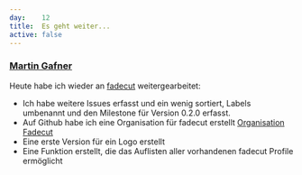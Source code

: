 ```yaml
---
day: 	12
title:	Es geht weiter...
active: false
---
```


### [Martin Gafner](https://github.com/mgafner)
Heute habe ich wieder an [fadecut](https://github.com/micressor/fadecut) weitergearbeitet:
* Ich habe weitere Issues erfasst und ein wenig sortiert, Labels umbenannt und den Milestone für Version 0.2.0 erfasst. 
* Auf Github habe ich eine Organisation für fadecut erstellt [Organisation Fadecut](https://github.com/fadecut)
* Eine erste Version für ein Logo erstellt
* Eine Funktion erstellt, die das Auflisten aller vorhandenen fadecut Profile ermöglicht
 
